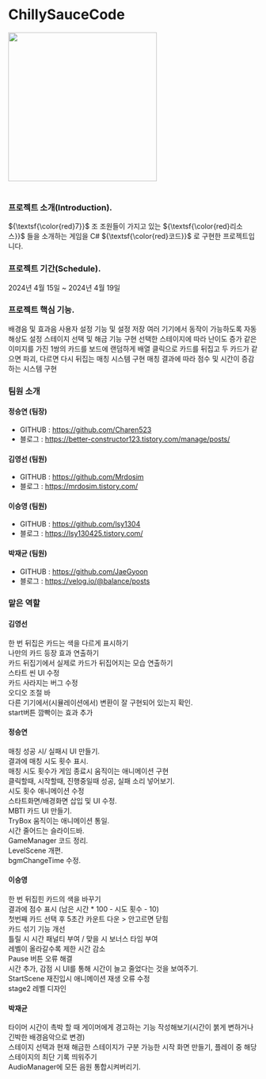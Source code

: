 
# ChillySauceCode
<img src="https://notion-emojis.s3-us-west-2.amazonaws.com/prod/svg-twitter/1f336-fe0f.svg" height="300px" width="300px">
<br>
<br>

### 프로젝트 소개(Introduction).

${\textsf{\color{red}7}}$
조 조원들이 가지고 있는
${\textsf{\color{red}리소스}}$
들을 소개하는 게임을 C# 
${\textsf{\color{red}코드}}$
로 구현한 프로젝트입니다.

### 프로젝트 기간(Schedule).
2024년 4월 15일 ~ 2024년 4월 19일

### 프로젝트 핵심 기능.
배경음 및 효과음 사용자 설정 기능 및 설정 저장
여러 기기에서 동작이 가능하도록 자동 해상도 설정
스테이지 선택 및 해금 기능 구현
선택한 스테이지에 따라 난이도 증가
같은 이미지를 가진 1쌍의 카드를 보드에 랜덤하게 배열
클릭으로 카드를 뒤집고 두 카드가 같으면 파괴, 다르면 다시 뒤집는 매칭 시스템 구현
매칭 결과에 따라 점수 및 시간이 증감하는 시스템 구현

  
### 팀원 소개
#### 정승연 (팀장)
  * GITHUB : https://github.com/Charen523
  * 블로그 : https://better-constructor123.tistory.com/manage/posts/    
#### 김영선 (팀원)
  * GITHUB : https://github.com/Mrdosim
  * 블로그 : https://mrdosim.tistory.com/     
#### 이승영 (팀원)
  * GITHUB : https://github.com/lsy1304
  * 블로그 : https://lsy130425.tistory.com/   
#### 박재균 (팀원)
  * GITHUB : https://github.com/JaeGyoon
  * 블로그 : https://velog.io/@balance/posts

### 맡은 역할

#### 김영선
한 번 뒤집은 카드는 색을 다르게 표시하기
<br>나만의 카드 등장 효과 연출하기
<br>카드 뒤집기에서 실제로 카드가 뒤집어지는 모습 연출하기
<br>스타트 씬 UI 수정
<br>카드 사라지는 버그 수정
<br>오디오 조절 바
<br>다른 기기에서(시뮬레이션에서) 변환이 잘 구현되어 있는지 확인.
<br>start버튼 깜빡이는 효과 추가

#### 정승연
매칭 성공 시/ 실패시 UI 만들기.
<br>결과에 매칭 시도 횟수 표시.
<br>매칭 시도 횟수가 게임 종료시 움직이는 애니메이션 구현
<br>클릭할때, 시작할때, 진행중일때 성공, 실패 소리 넣어보기.
<br>시도 횟수 애니메이션 수정
<br>스타트화면/배경화면 삽입 및  UI 수정.
<br>MBTI 카드 UI 만들기.
<br>TryBox 움직이는 애니메이션 통일.
<br>시간 줄어드는 슬라이드바.
<br>GameManager 코드 정리.
<br>LevelScene 개편.
<br>bgmChangeTime 수정.

#### 이승영
한 번 뒤집힌 카드의 색을 바꾸기
<br>결과에 점수 표시 (남은 시간 * 100 - 시도 횟수 - 10)
<br>첫번째 카드 선택 후 5초간 카운트 다운 > 안고르면 닫힘
<br>카드 섞기 기능 개선
<br>틀릴 시 시간 패널티 부여 / 맞을 시 보너스 타임 부여
<br>레벨이 올라갈수록 제한 시간 감소
<br>Pause 버튼 오류 해결
<br>시간 추가, 감점 시 UI를 통해 시간이 늘고 줄었다는 것을 보여주기.
<br>StartScene 재진입시 애니메이션 재생 오류 수정
<br>stage2 레벨 디자인

#### 박재균
타이머 시간이 촉박 할 때 게이머에게 경고하는 기능 작성해보기(시간이 붉게 변하거나 긴박한 배경음악으로 변경)
<br>스테이지 선택과 현재 해금한 스테이지가 구분 가능한 시작 화면 만들기, 플레이 중 해당 스테이지의 최단 기록 띄워주기
<br>AudioManager에 모든 음원 통합시켜버리기.

